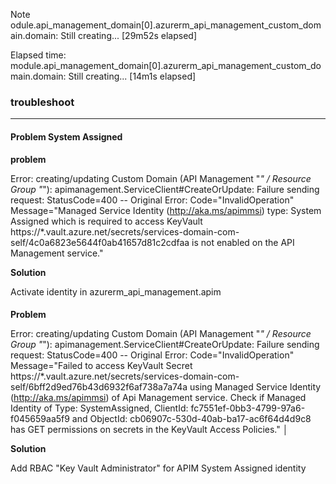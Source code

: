 
Note
odule.api_management_domain[0].azurerm_api_management_custom_domain.domain: Still creating... [29m52s elapsed]
 
Elapsed time: 
module.api_management_domain[0].azurerm_api_management_custom_domain.domain: Still creating... [14m1s elapsed]

### troubleshoot
---


#### Problem System Assigned

**problem**

Error: creating/updating Custom Domain (API Management "*" / Resource Group "*"): apimanagement.ServiceClient#CreateOrUpdate: Failure sending request: StatusCode=400 -- Original Error: Code="InvalidOperation" Message="Managed Service Identity (http://aka.ms/apimmsi) type: System Assigned which is required to access KeyVault https://*.vault.azure.net/secrets/services-domain-com-self/4c0a6823e5644f0ab41657d81c2cdfaa is not enabled on the API Management service."

**Solution**

Activate identity in azurerm_api_management.apim

#### 

**Problem**

Error: creating/updating Custom Domain (API Management "*" / Resource Group "*"): apimanagement.ServiceClient#CreateOrUpdate: Failure sending request: StatusCode=400 -- Original Error: Code="InvalidOperation" Message="Failed to access KeyVault Secret https://*.vault.azure.net/secrets/services-domain-com-self/6bff2d9ed76b43d6932f6af738a7a74a using Managed Service Identity (http://aka.ms/apimmsi) of Api Management service. Check if Managed Identity of Type: SystemAssigned, ClientId: fc7551ef-0bb3-4799-97a6-f045659aa5f9 and ObjectId: cb06907c-530d-40ab-ba17-ac6f64d4d9c8 has GET permissions on secrets in the KeyVault Access Policies."
│

**Solution**

Add RBAC "Key Vault Administrator" for APIM System Assigned identity